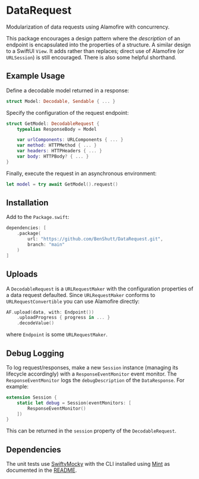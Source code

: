 # DataRequest

Modularization of data requests using Alamofire with concurrency.

This package encourages a design pattern where the _description_ of an endpoint is encapsulated into the properties of a structure.
A similar design to a SwiftUI `View`.
It adds rather than replaces; direct use of Alamofire (or `URLSession`) is still encouraged.
There is also some helpful shorthand.

## Example Usage

Define a decodable model returned in a response:

```swift
struct Model: Decodable, Sendable { ... }
```

Specify the configuration of the request endpoint:

```swift
struct GetModel: DecodableRequest {
    typealias ResponseBody = Model

    var urlComponents: URLComponents { ... }
    var method: HTTPMethod { ... }
    var headers: HTTPHeaders { ... }
    var body: HTTPBody? { ... }
}
```

Finally, execute the request in an asynchronous environment:

```swift
let model = try await GetModel().request()
```

## Installation

Add to the `Package.swift`:

```swift
dependencies: [
    .package(
        url: "https://github.com/BenShutt/DataRequest.git",
        branch: "main"
    )
]
```

## Uploads

A `DecodableRequest` is a `URLRequestMaker` with the configuration properties of a data request defaulted.
Since `URLRequestMaker` conforms to `URLRequestConvertible` you can use Alamofire directly:

```swift
AF.upload(data, with: Endpoint())
    .uploadProgress { progress in ... }
    .decodeValue()
```

where `Endpoint` is some `URLRequestMaker`.

## Debug Logging

To log request/responses, make a new `Session` instance (managing its lifecycle accordingly) with a `ResponseEventMonitor` event monitor.
The `ResponseEventMonitor` logs the `debugDescription` of the `DataResponse`.
For example:

```swift
extension Session {
    static let debug = Session(eventMonitors: [
        ResponseEventMonitor()
    ])
}
```

This can be returned in the `session` property of the `DecodableRequest`.

## Dependencies

The unit tests use [SwiftyMocky](https://github.com/MakeAWishFoundation/SwiftyMocky) with the CLI installed using [Mint](https://github.com/yonaskolb/Mint) as documented in the [README](https://github.com/MakeAWishFoundation/SwiftyMocky?tab=readme-ov-file#installation).
